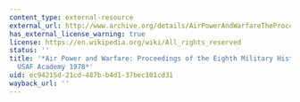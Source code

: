 ```yaml
---
content_type: external-resource
external_url: http://www.archive.org/details/AirPowerAndWarfareTheProceedingsOfThe8thMilitaryHistorySymposium
has_external_license_warning: true
license: https://en.wikipedia.org/wiki/All_rights_reserved
status: ''
title: '*Air Power and Warfare: Proceedings of the Eighth Military History Symposium,
  USAF Academy 1978*'
uid: ec94215d-21cd-487b-b4d1-37bec101cd31
wayback_url: ''
---
```

